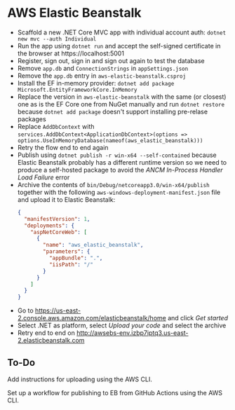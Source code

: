 # AWS Elastic Beanstalk

- Scaffold a new .NET Core MVC app with individual account auth:
  `dotnet new mvc --auth Individual`
- Run the app using `dotnet run` and accept the self-signed certificate in the
  browser at https://localhost:5001
- Register, sign out, sign in and sign out again to test the database
- Remove `app.db` and `ConnectionStrings` in `appSettings.json`
- Remove the `app.db` entry in `aws-elastic-beanstalk.csproj`
- Install the EF in-memory provider:
  `dotnet add package Microsoft.EntityFrameworkCore.InMemory`
- Replace the version in `aws-elastic-beanstalk` with the same (or closest) one
  as is the EF Core one from NuGet manually and run `dotnet restore` because
  `dotnet add package` doesn't support installing pre-relase packages
- Replace `AddDbContext` with
  `services.AddDbContext<ApplicationDbContext>(options => options.UseInMemoryDatabase(nameof(aws_elastic_beanstalk)))`
- Retry the flow end to end again
- Publish using `dotnet publish -r win-x64 --self-contained` because Elastic
  Beanstalk probably has a different runtime version so we need to produce a
  self-hosted package to avoid the *ANCM In-Process Handler Load Failure* error
- Archive the contents of `bin/Debug/netcoreapp3.0/win-x64/publish` together
  with the following `aws-windows-deployment-manifest.json` file and upload it
  to Elastic Beanstalk:
  ```json
  {
    "manifestVersion": 1,
    "deployments": {
      "aspNetCoreWeb": [
        {
          "name": "aws_elastic_beanstalk",
          "parameters": {
            "appBundle": ".",
            "iisPath": "/"
          }
        }
      ]
    }
  }
  ```
- Go to https://us-east-2.console.aws.amazon.com/elasticbeanstalk/home and click
  *Get started*
- Select .NET as platform, select *Upload your code* and select the archive
- Retry end to end on http://awsebs-env.izbp7iptq3.us-east-2.elasticbeanstalk.com

## To-Do

Add instructions for uploading using the AWS CLI.

Set up a workflow for publishing to EB from GitHub Actions using the AWS CLI.
